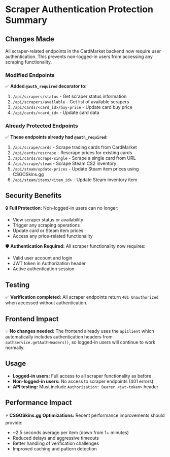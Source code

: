 # Scraper Authentication Protection Summary

## Changes Made

All scraper-related endpoints in the CardMarket backend now require user authentication. This prevents non-logged-in users from accessing any scraping functionality.

### Modified Endpoints

✅ **Added `@auth_required` decorator to:**

1. `/api/scrapers/status` - Get scraper status information
2. `/api/scrapers/available` - Get list of available scrapers
3. `/api/cards/<card_id>/buy-price` - Update card buy price
4. `/api/cards/<card_id>` - Update card data

### Already Protected Endpoints

✅ **These endpoints already had `@auth_required`:**

1. `/api/scrape/cards` - Scrape trading cards from CardMarket
2. `/api/cards/rescrape` - Rescrape prices for existing cards
3. `/api/cards/scrape-single` - Scrape a single card from URL
4. `/api/scrape/steam` - Scrape Steam CS2 inventory
5. `/api/steam/update-prices` - Update Steam item prices using CSGOSkins.gg
6. `/api/steam/items/<item_id>` - Update Steam inventory item

## Security Benefits

🔒 **Full Protection:** Non-logged-in users can no longer:

- View scraper status or availability
- Trigger any scraping operations
- Update card or Steam item prices
- Access any price-related functionality

🛡️ **Authentication Required:** All scraper functionality now requires:

- Valid user account and login
- JWT token in Authorization header
- Active authentication session

## Testing

✅ **Verification completed:** All scraper endpoints return `401 Unauthorized` when accessed without authentication.

## Frontend Impact

💡 **No changes needed:** The frontend already uses the `apiClient` which automatically includes authentication headers from `authService.getAuthHeaders()`, so logged-in users will continue to work normally.

## Usage

- **Logged-in users:** Full access to all scraper functionality as before
- **Non-logged-in users:** No access to scraper endpoints (401 errors)
- **API testing:** Must include `Authorization: Bearer <jwt-token>` header

## Performance Impact

⚡ **CSGOSkins.gg Optimizations:** Recent performance improvements should provide:

- ~2.5 seconds average per item (down from 1+ minutes)
- Reduced delays and aggressive timeouts
- Better handling of verification challenges
- Improved caching and pattern detection
